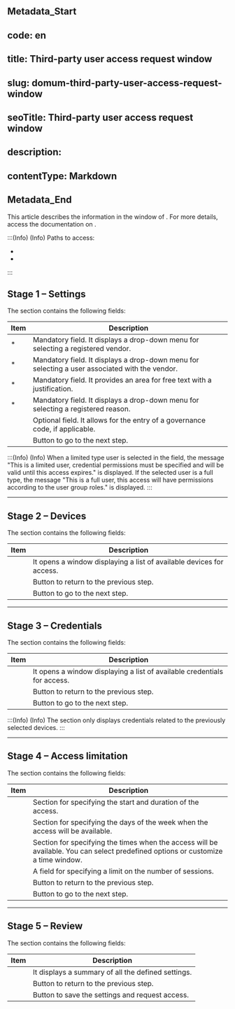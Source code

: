 ## Metadata_Start 
## code: en
## title: Third-party user access request window 
## slug: domum-third-party-user-access-request-window 
## seoTitle: Third-party user access request window 
## description:  
## contentType: Markdown 
## Metadata_End
This article describes the information in the  window of . For more details, access the documentation on .

:::(Info) (Info)
Paths to access:

* 

* 
:::

## Stage 1 – Settings
The section contains the following fields:


| Item | Description |
| --- | --- |
| * | Mandatory field. It displays a drop-down menu for selecting a registered vendor. |
| * | Mandatory field. It displays a drop-down menu for selecting a user associated with the vendor. |
| * | Mandatory field. It provides an area for free text with a justification. |
| * | Mandatory field. It displays a drop-down menu for selecting a registered reason. |
|  | Optional field. It allows for the entry of a governance code, if applicable. |
|  | Button to go to the next step. |

:::(Info) (Info)
When a limited type user is selected in the  field, the message "This is a limited user, credential permissions must be specified and will be valid until this access expires." is displayed. 
If the selected user is a full type, the message "This is a full user, this access will have permissions according to the user group roles." is displayed.
:::

---

## Stage 2 – Devices
The section contains the following fields:


| Item | Description |
| --- | --- |
|  | It opens a window displaying a list of available devices for access. |
|  | Button to return to the previous step. |
|  | Button to go to the next step. |

---
## Stage 3 – Credentials
The section contains the following fields:


| Item | Description |
| --- | --- |
|  | It opens a window displaying a list of available credentials for access. |
|  | Button to return to the previous step. |
|  | Button to go to the next step. |

:::(Info) (Info)
The section only displays credentials related to the previously selected devices.
:::

---
## Stage 4 – Access limitation

The section contains the following fields:

| Item | Description |
| --- | --- |
|  | Section for specifying the start and duration of the access. |
|  | Section for specifying the days of the week when the access will be available. |
|  | Section for specifying the times when the access will be available. You can select predefined options or customize a time window. |
|  | A field for specifying a limit on the number of sessions. |
|  | Button to return to the previous step. |
|  | Button to go to the next step. |

---
## Stage 5 – Review

The section contains the following fields:


| Item | Description |
| --- | --- |
|  | It displays a summary of all the defined settings. |
|  | Button to return to the previous step. |
|  | Button to save the settings and request access. |
